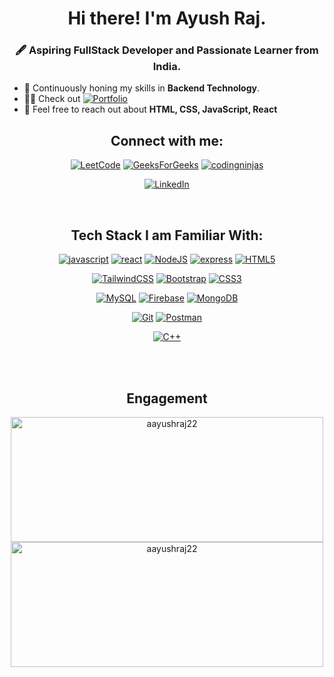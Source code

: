 <h1 align="center">Hi there! I'm Ayush Raj.</h1>
<h3 align="center">🖋️ Aspiring FullStack Developer and Passionate Learner from India.</h3>

- 🌱 Continuously honing my skills in **Backend Technology**.
- 👨‍💻 Check out [![Portfolio](https://img.shields.io/badge/Portfolio-dodgerblue?style=flat&logo=internet-explorer)](https://ayushrajgupta-portfolio.netlify.app/)
- 💬 Feel free to reach out about **HTML, CSS, JavaScript, React**

<h2 align='center'>Connect with me:</h3>
<div align='center'>

  [![LeetCode](https://img.shields.io/badge/LeetCode-000000?style=flat-square&logo=LeetCode&logoColor=#d16c06)](https://leetcode.com/u/Ayush_Raj_22/)
  [![GeeksForGeeks](https://img.shields.io/badge/GeeksforGeeks-gray?style=flat-square&logo=geeksforgeeks&logoColor=35914c)](https://auth.geeksforgeeks.org/user/ay_raj)
  [![codingninjas](https://img.shields.io/badge/coding%20ninjas-DD6620?style=flat-square&logo=codingninjas&logoColor=white)](https://www.naukri.com/code360/profile/ayush_raj2)

  [![LinkedIn](https://img.shields.io/badge/linkedin-blue?style=flat-square&logo=linkedin&logoColor=white&)](https://www.linkedin.com/in/ayush-raj-5760b61a1/)
</div>
<br/>

<h2 align='center'>Tech Stack I am Familiar With:</h3>
<div align='center'>

  [![javascript](https://img.shields.io/badge/javascript-yellow?style=for-the-badge&logo=javascript&logoColor=white)](https://javascript.info)
  [![react](https://img.shields.io/badge/reactjs-blue?style=for-the-badge&logo=react&logoColor=white)](https://react.dev)
  [![NodeJS](https://img.shields.io/badge/node.js-6DA55F?style=for-the-badge&logo=node.js&logoColor=white)](https://nodejs.org)
  [![express](https://img.shields.io/badge/express-000000?style=for-the-badge&logo=express&logoColor=white)](https://expressjs.com/)
  [![HTML5](https://img.shields.io/badge/html5-%23E34F26.svg?style=for-the-badge&logo=html5&logoColor=white)](https://www.w3schools.com/html/)
  
  [![TailwindCSS](https://img.shields.io/badge/tailwindcss-%2338B2AC.svg?style=for-the-badge&logo=tailwind-css&logoColor=white)](https://tailwindcss.com/)
  [![Bootstrap](https://img.shields.io/badge/bootstrap-%238511FA.svg?style=for-the-badge&logo=bootstrap&logoColor=white)](https://getbootstrap.com/)
  [![CSS3](https://img.shields.io/badge/css3-%231572B6.svg?style=for-the-badge&logo=css3&logoColor=white)](https://www.w3schools.com/css/)
  
  [![MySQL](https://img.shields.io/badge/mysql-4479A1.svg?style=for-the-badge&logo=mysql&logoColor=white)](https://www.mysql.com/)
  [![Firebase](https://img.shields.io/badge/firebase-a08021?style=for-the-badge&logo=firebase&logoColor=ffcd34)](https://firebase.google.com/)
  [![MongoDB](https://img.shields.io/badge/MongoDB-%234ea94b.svg?style=for-the-badge&logo=mongodb&logoColor=white)](https://www.mongodb.com/)
  
  [![Git](https://img.shields.io/badge/git-%23F05033.svg?style=for-the-badge&logo=git&logoColor=white)](https://git-scm.com/)
  [![Postman](https://img.shields.io/badge/Postman-FF6C37?style=for-the-badge&logo=postman&logoColor=white)](https://www.postman.com/)
  
  [![C++](https://img.shields.io/badge/c++-%2300599C.svg?style=for-the-badge&logo=c%2B%2B&logoColor=white)](https://cplusplus.com/)
</div>
<br/>
<br/>

<div align='center'>
  <h2>Engagement</h2>
  <img src="https://github-readme-stats.vercel.app/api/top-langs?username=aayushraj22&show_icons=true&locale=en&layout=compact&theme=dark" alt="aayushraj22" width="500" height='200'/>
  <img src="https://github-readme-stats.vercel.app/api?username=aayushraj22&show_icons=true&locale=en&theme=dark" alt="aayushraj22" width="500" height='200' />
</div>


